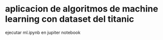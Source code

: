 # aplicacion de algoritmos de machine learning con dataset del titanic


ejecutar ml.ipynb en jupiter notebook
